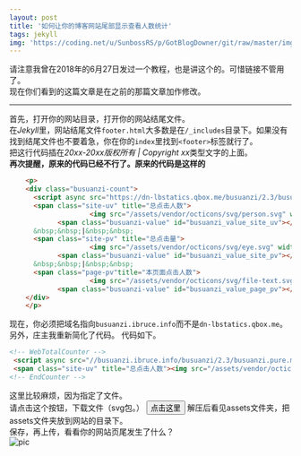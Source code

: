 ```yaml
---
layout: post
title: '如何让你的博客网站尾部显示查看人数统计'
tags: jekyll
img: 'https://coding.net/u/SunbossRS/p/GotBlogDowner/git/raw/master/img/WebsiteShow/01.png'
---
```


请注意我曾在2018年的6月27日发过一个教程，也是讲这个的。可惜链接不管用了。  
现在你们看到的这篇文章是在之前的那篇文章加作修改。

---

首先，打开你的网站目录，打开你的网站结尾文件。  
在*Jekyll*里，网站结尾文件`footer.html`大多数是在`/_includes`目录下。如果没有找到结尾文件也不要着急，你在你的`index`里找到`<footer>`标签就行了。  
把这行代码插在*20xx-20xx版权所有 | Copyright xx*类型文字的上面。  
**再次提醒，原来的代码已经不行了。原来的代码是这样的**
```html
    <p>
    <div class="busuanzi-count">
      <script async src="https://dn-lbstatics.qbox.me/busuanzi/2.3/busuanzi.pure.mini.js"></script>
      <span class="site-uv" title="总点击人数">
					<img src="/assets/vendor/octicons/svg/person.svg" width="10" height="16">
			<span class="busuanzi-value" id="busuanzi_value_site_uv"></span></span>
      &nbsp;&nbsp;|&nbsp;&nbsp;
      <span class="site-pv" title="总点击量">
					<img src="/assets/vendor/octicons/svg/eye.svg" width="16" height="16">
			<span class="busuanzi-value" id="busuanzi_value_site_pv"></span></span>
      &nbsp;&nbsp;|&nbsp;&nbsp;
      <span class="page-pv"title="本页面点击人数">
					<img src="/assets/vendor/octicons/svg/file-text.svg" width="12" height="16">
			<span class="busuanzi-value" id="busuanzi_value_page_pv"></span></span>
    </div>
    </p>
```
现在，你必须把域名指向`busuanzi.ibruce.info`而不是`dn-lbstatics.qbox.me`。  
另外，庄主我重新简化了代码。
代码如下。
```html
<!-- WebTotalCounter -->
 <script async src="//busuanzi.ibruce.info/busuanzi/2.3/busuanzi.pure.mini.js"></script>
 <span class="site-uv" title="总点击人数"><img src="/assets/vendor/octicons/svg/person.svg" width="10" height="16"><span class="busuanzi-value" id="busuanzi_value_site_uv"></span></span> &nbsp;&nbsp;|&nbsp;&nbsp;<span class="site-pv" title="总点击量"><img src="/assets/vendor/octicons/svg/eye.svg" width="16" height="16"><span class="busuanzi-value" id="busuanzi_value_site_pv"></span></span>&nbsp;&nbsp;|&nbsp;&nbsp;<span class="page-pv" title="本页面点击人数"><img src="/assets/vendor/octicons/svg/file-text.svg" width="12" height="16"><span class="busuanzi-value" id="busuanzi_value_page_pv"></span></span>
<!-- EndCounter -->
```
这里比较麻烦，因为指定了文件。  
请点击这个按钮，下载文件（svg包。）
<button href='https://coding.net/u/SunbossRS/p/GotBlogDowner/git/raw/master/filedown/Wangzhantongji_svg.zip'>点击这里</button>
解压后看见assets文件夹，把assets文件夹放到网站的目录下。  
保存，再上传，看看你的网站页尾发生了什么？  
![pic](https://coding.net/u/SunbossRS/p/GotBlogDowner/git/raw/master/img/WebsiteShow/01.png)
